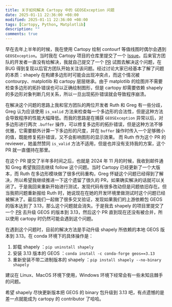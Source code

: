 ```yaml
---
title: 关于如何解决 Cartopy 中的 GEOSException 问题
date: 2025-01-11 22:36:00 +08:00
modified: 2025-01-11 22:36:00 +08:00
tags: [Cartopy, Python, Matplotlib]
description: ""
comments: true
---
```


早在去年上半年的时候，我在使用 Cartopy 绘制 contourf 等值线图时偶尔会遇到 `GEOSException`。当时我在 Cartopy 项目的仓库里提交了一个 [Issue](https://github.com/SciTools/cartopy/issues/2370)。后来官方团队的开发者一直没有给解决，我就自己提交了一个 [PR](https://github.com/SciTools/cartopy/pull/2373) 试图去解决这个问题，在 BUG 得到复现以后官方团队开始关注该问题。经过讨论大家已经基本了解了问题的本质：shapely 在构建多边形时可能会出现冲突点，而这个情况被 contourpy、matplotlib 和 cartopy 层层继承。由于 matplotlib 的绘图并不需要检查多边形的拓扑错误也可以正确绘制图形，但是 cartopy 却需要依赖 shapely 的多边形对象判断几何关系，所以一旦出现拓扑错误就会导致程序崩溃。

在解决这个问题的思路上我和官方团队的两位开发者 Ruth 和 Greg 有一些分歧，Greg 认为应该使用 `is_valid` 方法来检查每一个多边形的合法性，但是这种方法会导致程序的性能大幅降低。而我的思路是在捕获 `GEOSException` 异常以后，对多边形进行两次 `.buffer` 操作，可以修复多边形的拓扑错误，但是这种方法不够优雅，它需要额外计算一下多边形的尺度，并在 `buffer` 操作时传入一个足够微小的值，既能修复拓扑错误，又不会影响图形的显示效果。 而 Ruth 作为这个 PR 的 reviewer，她虽然赞同 `is_valid` 方法不适用，但是也并没有支持我的方案，这个 PR 就一直僵持在那里。

在这个 PR 提交了半年多时间之后，也就是 2024 年 11 月的时候，我收到邮件通知 Greg 希望我回去继续 follow 这个问题。当时 Cartopy 已经更新了一个大版本，而 Ruth 在多边形模块做了很多代码重构，Greg 怀疑这个问题已经得到了解决，所以希望我继续推进一下这个遗留了很久的 PR，如果确实解决的话就可以关闭了。于是我回来重新开始进行测试，发现代码有很多改动但是问题依旧存在。但当我把问题重新报给 Ruth 时，她说现在在她的开发环境里做测试时这个问题已经被解决了。最后我们一起做了很多交叉验证，发现如果我们的上游依赖包 GEOS 的版本达到了 3.13，那么这个问题就会消失。于是我去 shapely 的项目里提交了一个 [PR](https://github.com/shapely/shapely/pull/2187) 去升级 GEOS 的版本到 3.13，然后这个 PR 直到现在还没有被合并，所以使用 cartopy 时仍然可能会遇到这个问题。

在遇到这个问题时，目前的解决方法是手动升级 shapely 所依赖的本地 GEOS 版本到 3.13。在 conda 环境下的具体操作是：

1. 卸载 shapely ：`pip uninstall shapely`
2. 安装 3.13 版本的 GEOS ：`conda install -c conda-forge geos==3.13`
3. 重新安装不带二进制版本的 shapely ：`pip install shapely --no-binary shapely`

建议在 Linux、MacOS 环境下使用，Windows 环境下经常会有一些未知且棘手的问题。

希望 shapely 尽快更新版本把 GEOS 的 binary 包升级到 3.13 吧，有点遗憾的是差一点就能成为 cartopy 的 contributor 了哈哈。